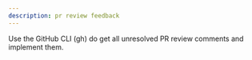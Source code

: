```yaml
---
description: pr review feedback
---
```


Use the GitHub CLI (gh) do get all unresolved PR review comments and implement them.
